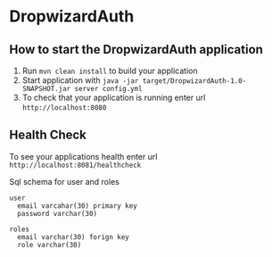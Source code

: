 # DropwizardAuth

How to start the DropwizardAuth application
---

1. Run `mvn clean install` to build your application
1. Start application with `java -jar target/DropwizardAuth-1.0-SNAPSHOT.jar server config.yml`
1. To check that your application is running enter url `http://localhost:8080`

Health Check
---

To see your applications health enter url `http://localhost:8081/healthcheck`

Sql schema for user and roles   

    user
      email varcahar(30) primary key
      password varchar(30)
      
    roles 
      email varchar(30) forign key 
      role varchar(30)  
        

